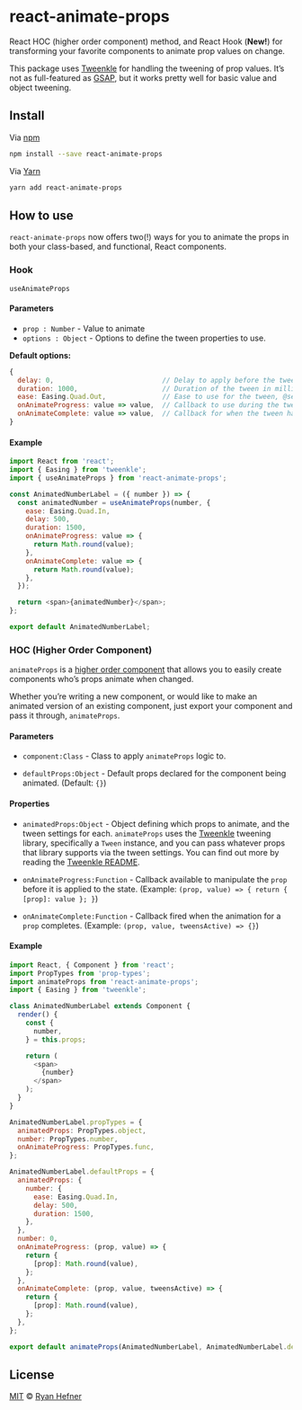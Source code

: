 # react-animate-props

React HOC (higher order component) method, and React Hook (__New!__) for transforming
your favorite components to animate prop values on change.

This package uses [Tweenkle](https://github.com/ryanhefner/tweenkle) for handling
the tweening of prop values. It’s not as full-featured as [GSAP](https://github.com/greensock/GreenSock-JS),
but it works pretty well for basic value and object tweening.

## Install

Via [npm](https://npmjs.com/package/react-animate-props)

```sh
npm install --save react-animate-props
```

Via [Yarn](https://yarn.fyi/react-animate-props)

```sh
yarn add react-animate-props
```

## How to use

`react-animate-props` now offers two(!) ways for you to animate the props in both
your class-based, and functional, React components.

### Hook

`useAnimateProps`

#### Parameters

* `prop : Number` - Value to animate
* `options : Object` - Options to define the tween properties to use.

__Default options:__

```js
{
  delay: 0,                           // Delay to apply before the tween starts
  duration: 1000,                     // Duration of the tween in milliseconds
  ease: Easing.Quad.Out,              // Ease to use for the tween, @see [Tweenkle](https://github.com/ryanhefner/tweenkle) for options
  onAnimateProgress: value => value,  // Callback to use during the tweening process, as well as being able to manipulate the value during the tween
  onAnimateComplete: value => value,  // Callback for when the tween has completed, as well as being able to manipulate the final value of the tween
}
```

#### Example

```js
import React from 'react';
import { Easing } from 'tweenkle';
import { useAnimateProps } from 'react-animate-props';

const AnimatedNumberLabel = ({ number }) => {
  const animatedNumber = useAnimateProps(number, {
    ease: Easing.Quad.In,
    delay: 500,
    duration: 1500,
    onAnimateProgress: value => {
      return Math.round(value);
    },
    onAnimateComplete: value => {
      return Math.round(value);
    },
  });

  return <span>{animatedNumber}</span>;
};

export default AnimatedNumberLabel;
```

### HOC (Higher Order Component)

`animateProps` is a [higher order component](https://facebook.github.io/react/docs/higher-order-components.html)
that allows you to easily create components who’s props animate when changed.

Whether you’re writing a new component, or would like to make an animated version
of an existing component, just export your component and pass it through, `animateProps`.

#### Parameters

* `component:Class` - Class to apply `animateProps` logic to.

* `defaultProps:Object` - Default props declared for the component being animated. (Default: `{}`)

#### Properties

* `animatedProps:Object` - Object defining which props to animate, and the tween
settings for each. `animateProps` uses the [Tweenkle](https://github.com/ryanhefner/tweenkle)
tweening library, specifically a `Tween` instance, and you can pass whatever props that
library supports via the tween settings. You can find out more by reading the
[Tweenkle README](https://github.com/ryanhefner/tweenkle).

* `onAnimateProgress:Function` - Callback available to manipulate the `prop` before
it is applied to the state. (Example: `(prop, value) => { return { [prop]: value }; }`)

* `onAnimateComplete:Function` - Callback fired when the animation for a `prop` completes.
(Example: `(prop, value, tweensActive) => {}`)

#### Example

```js
import React, { Component } from 'react';
import PropTypes from 'prop-types';
import animateProps from 'react-animate-props';
import { Easing } from 'tweenkle';

class AnimatedNumberLabel extends Component {
  render() {
    const {
      number,
    } = this.props;

    return (
      <span>
        {number}
      </span>
    );
  }
}

AnimatedNumberLabel.propTypes = {
  animatedProps: PropTypes.object,
  number: PropTypes.number,
  onAnimateProgress: PropTypes.func,
};

AnimatedNumberLabel.defaultProps = {
  animatedProps: {
    number: {
      ease: Easing.Quad.In,
      delay: 500,
      duration: 1500,
    },
  },
  number: 0,
  onAnimateProgress: (prop, value) => {
    return {
      [prop]: Math.round(value),
    };
  },
  onAnimateComplete: (prop, value, tweensActive) => {
    return {
      [prop]: Math.round(value),
    };
  },
};

export default animateProps(AnimatedNumberLabel, AnimatedNumberLabel.defaultProps);
```

## License

[MIT](LICENSE) © [Ryan Hefner](https://www.ryanhefner.com)
